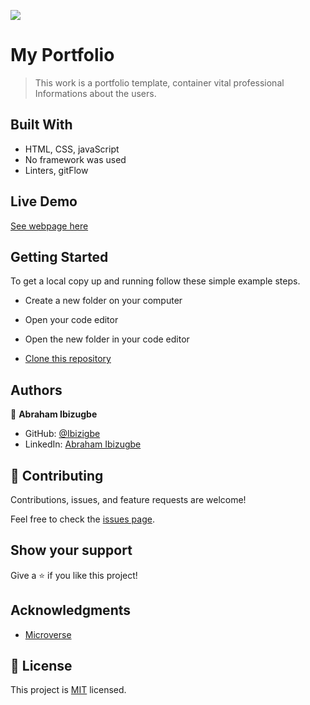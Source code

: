 ![](https://img.shields.io/badge/Microverse-blueviolet)

# My Portfolio

> This work is a portfolio template, container vital professional Informations about the users.


## Built With

- HTML, CSS, javaScript
- No framework was used
- Linters, gitFlow

## Live Demo

[See webpage here](https://ibizugbe.github.io/My-Portfolio/)


## Getting Started
To get a local copy up and running follow these simple example steps.

- Create a new folder on your computer

- Open your code editor

- Open the new folder in your code editor

- [Clone this repository](https://github.com/Ibizugbe/My-Portfolio)

## Authors

👤 **Abraham Ibizugbe**

- GitHub: [@Ibizigbe](https://github.com/Ibizugbe)
- LinkedIn: [Abraham Ibizugbe](https://www.linkedin.com/in/abraham-ibizugbe-763791115/)

## 🤝 Contributing

Contributions, issues, and feature requests are welcome!

Feel free to check the [issues page](https://github.com/Ibizugbe/My-Portfolio/issues).

## Show your support

Give a ⭐️ if you like this project!

## Acknowledgments
- [Microverse](microverse.org)

## 📝 License

This project is [MIT](./MIT.md) licensed.
